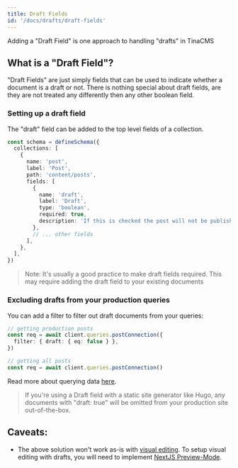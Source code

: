 ```yaml
---
title: Draft Fields
id: '/docs/drafts/draft-fields'
---
```


Adding a "Draft Field" is one approach to handling "drafts" in TinaCMS

## What is a "Draft Field"?

"Draft Fields" are just simply fields that can be used to indicate whether a document is a draft or not. There is nothing special about draft fields, are they are not treated any differently then any other boolean field.

### Setting up a draft field

The "draft" field can be added to the top level fields of a collection.

```ts
const schema = defineSchema({
  collections: [
    {
      name: 'post',
      label: 'Post',
      path: 'content/posts',
      fields: [
        {
          name: 'draft',
          label: 'Draft',
          type: 'boolean',
          required: true,
          description: 'If this is checked the post will not be published',
        },
        // ... other fields
      ],
    },
  ],
})
```

> Note: It's usually a good practice to make draft fields required. This may require adding the draft field to your existing documents

### Excluding drafts from your production queries

You can add a filter to filter out draft documents from your queries:

```ts
// getting production posts
const req = await client.queries.postConnection({
  filter: { draft: { eq: false } },
})

// getting all posts
const req = await client.queries.postConnection()
```

Read more about querying data [here](/docs/data-fetching/overview).

> If you're using a Draft field with a static site generator like Hugo, any documents with "draft: true" will be omitted from your production site out-of-the-box.

## Caveats:

- The above solution won't work as-is with [visual editing](/docs/contextual-editing/overview). To setup visual editing with drafts, you will need to implement [NextJS Preview-Mode](/guides/tinacms/contextual-drafts/guide/).
